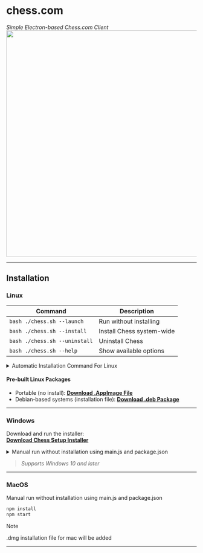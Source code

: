 # chess.com
*Simple Electron-based Chess.com Client*<br>
<img src="https://github.com/user-attachments/assets/204648c3-43ff-4659-a4ac-24a600c8d9d3" width="600">

---

## Installation

### Linux

| Command                  | Description                       |
|--------------------------|---------------------------------|
| `bash ./chess.sh --launch`     | Run without installing           |
| `bash ./chess.sh --install`    | Install Chess system-wide        |
| `bash ./chess.sh --uninstall`  | Uninstall Chess                  |
| `bash ./chess.sh --help`       | Show available options           |

  <details>
 <summary>Automatic Installation Command For Linux</summary>
  <code>git clone --depth 1 https://github.com/m3tozz/chess.com && cd chess.com && bash ./chess.sh --install && cd ..</code>
  </details>
  
 #### Pre-built Linux Packages
 
- Portable (no install): [**Download .AppImage File**](https://github.com/m3tozz/chess.com/releases/download/v1.0.0/Chess-1.0.0-portable-linux.AppImage) 
- Debian-based systems (installation file): [**Download .deb Package**](https://github.com/m3tozz/chess.com/releases/download/v1.0.0/Chess_1.0.0_amd64.deb) 
  
---

### Windows

Download and run the installer:  
[**Download Chess Setup Installer**](https://github.com/m3tozz/chess.com/releases/download/v1.0.0/Chess.Setup.1.0.0.exe)
  <details>
 <summary>Manual run without installation using main.js and package.json</summary>
  <code>npm install && npm start</code>
  </details>
  
>*Supports Windows 10 and later*

---

### MacOS
Manual run without installation using main.js and package.json
```bash
npm install
npm start
```

> [!NOTE]
> .dmg installation file for mac will be added

---
